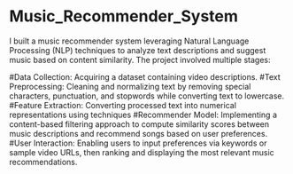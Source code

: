 # Music_Recommender_System
I built a music recommender system leveraging Natural Language Processing (NLP) techniques to analyze text descriptions and suggest music based on content similarity. The project involved multiple stages:

#Data Collection: Acquiring a dataset containing video descriptions.
#Text Preprocessing: Cleaning and normalizing text by removing special characters, punctuation, and stopwords while converting text to lowercase.
#Feature Extraction: Converting processed text into numerical representations using techniques
#Recommender Model: Implementing a content-based filtering approach to compute similarity scores between music descriptions and recommend songs based on user preferences.
#User Interaction: Enabling users to input preferences via keywords or sample video URLs, then ranking and displaying the most relevant music recommendations.
